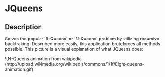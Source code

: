 JQueens
=======
Description
-----------
Solves the popular '8-Queens' or 'N-Queens' problem by utilizing recursive backtraking.
Described more easily, this application bruteforces all methods possible.
This picture is a visual explanation of what JQueens does:
<div style="float: right">![N-Queens animation from wikipedia](http://upload.wikimedia.org/wikipedia/commons/1/1f/Eight-queens-animation.gif)</div>
